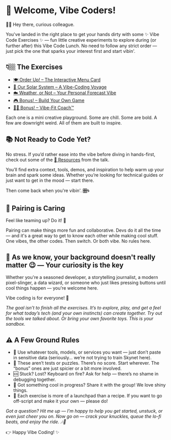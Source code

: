 # 🎉 Welcome, Vibe Coders!

👋🏼 Hey there, curious colleague.

You've landed in the right place to get your hands dirty with some ✨ Vibe Code Exercises ✨ — fun little creative experiments to explore during (or further after) this Vibe Code Lunch. No need to follow any strict order — just pick the one that sparks your interest first and start vibin'.

## 👇🏼 The Exercises

- [🍽️ Order Up! – The Interactive Menu Card](./1-menu-card/README.md)
- [🌌 Our Solar System – A Vibe-Coding Voyage](./2-solar-system/README.md)
- [☁️ Weather, or Not – Your Personal Forecast Vibe](./3-weather-widget/README.md)
- [🎮 Bonus! – Build Your Own Game](./bonus-build-a-game/README.md)
- [🏋️‍♀️ Bonus! – Vibe-Fit Coach™](./bonus-fitness-tracker/README.md)

Each one is a mini creative playground. Some are chill. Some are bold. A few are downright weird. All of them are built to inspire.

## 📚 Not Ready to Code Yet?

No stress. If you’d rather ease into the vibe before diving in hands-first, check out some of the [📖 Resources](./RESOURCES.md) from the talk.

You’ll find extra context, tools, demos, and inspiration to help warm up your brain and spark some ideas. Whether you’re looking for technical guides or just want to get in the mood — start there.

Then come back when you're vibin'. 🎛️🌀

## 🤝 Pairing is Caring

Feel like teaming up? Do it! 🤗

Pairing can make things more fun and collaborative. Devs do it all the time — and it's a great way to get to know each other while making cool stuff. One vibes, the other codes. Then switch. Or both vibe. No rules here.

## 🧠 As we know, your background doesn't really matter 😉 — Your curiosity is the key

Whether you're a seasoned developer, a storytelling journalist, a modern pixel-slinger, a data wizard, or someone who just likes pressing buttons until cool things happen — you're welcome here.

Vibe coding is for everyone! 🎉

_The goal isn’t to finish all the exercises.
It’s to explore, play, and get a feel for what today’s tech (and your own instincts) can create together. Try out the tools we talked about. Or bring your own favorite toys. This is your sandbox._

## ⚠️ A Few Ground Rules

- 🧠 Use whatever tools, models, or services you want — just don’t paste in sensitive data (seriously… we’re not trying to train Skynet here).
- 🧭 These aren’t tests or puzzles. There’s no score. Start wherever. The “bonus” ones are just spicier or a bit more involved.
- 🆘 Stuck? Lost? Keyboard on fire? Ask for help — there’s no shame in debugging together.
- 📣 Got something cool in progress? Share it with the group! We love shiny things.
- 🎨 Each exercise is more of a launchpad than a recipe. If you want to go off-script and make it your own — please do!

_Got a question? Hit me up — I’m happy to help you get started, unstuck, or even just cheer you on. Now go on — crack your knuckles, queue the lo-fi beats, and enjoy the ride. 🎶🚀_

👉 Happy Vibe Coding! ✨

